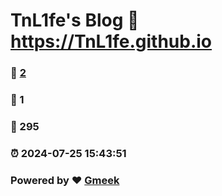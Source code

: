 # TnL1fe's Blog :link: https://TnL1fe.github.io 
### :page_facing_up: [2](https://TnL1fe.github.io/tag.html) 
### :speech_balloon: 1 
### :hibiscus: 295 
### :alarm_clock: 2024-07-25 15:43:51 
### Powered by :heart: [Gmeek](https://github.com/Meekdai/Gmeek)
